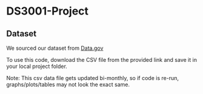 # DS3001-Project

## Dataset
We sourced our dataset from [Data.gov](https://catalog.data.gov/dataset/crime-data-from-2020-to-present?fbclid=IwZXh0bgNhZW0CMTEAAR3zwULhon7uKIrjrk5cmj3fbks-cH6d7hEQV-mEsCTqTkWLIQOicIBSAss_aem_eVtZaueW3VLnZ2igZs9SvQ)

To use this code, download the CSV file from the provided link and save it in your local project folder.

Note: This csv data file gets updated bi-monthly, so if code is re-run, graphs/plots/tables may not look the exact same.
